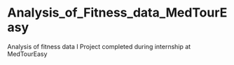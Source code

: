 # Analysis_of_Fitness_data_MedTourEasy
Analysis of fitness data I Project completed during internship at MedTourEasy
